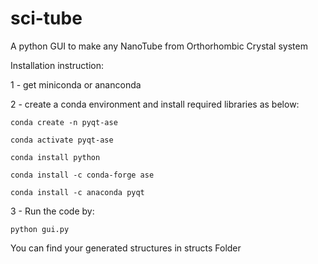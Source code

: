 # sci-tube
A python GUI to make any NanoTube from Orthorhombic Crystal system

Installation instruction:

1 - get miniconda or ananconda 

2 - create a conda environment and install required libraries as below: 

	conda create -n pyqt-ase 

	conda activate pyqt-ase 

	conda install python

	conda install -c conda-forge ase 

	conda install -c anaconda pyqt 

3 - Run the code by:

	python gui.py

You can find your generated structures in structs Folder
